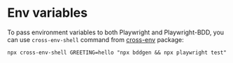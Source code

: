 # Env variables

To pass environment variables to both Playwright and Playwright-BDD,
you can use `cross-env-shell` command from [cross-env](https://github.com/kentcdodds/cross-env?tab=readme-ov-file#cross-env-vs-cross-env-shell) package:

```
npx cross-env-shell GREETING=hello "npx bddgen && npx playwright test"
```